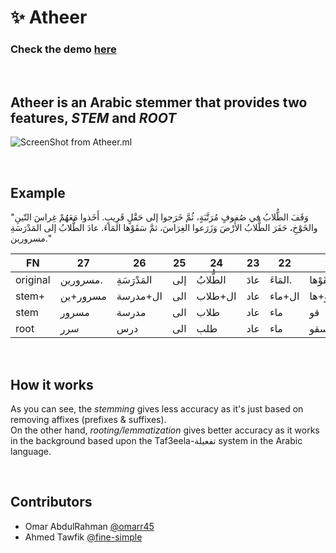 # ✨ Atheer

### Check the demo [here](https://www.atheer.ml)

<br>

## Atheer is an Arabic stemmer that provides two features, *STEM* and *ROOT*

![ScreenShot from Atheer.ml](https://user-images.githubusercontent.com/58887202/171515129-da6db888-81b7-4b3d-b384-ecf902e8f647.png)

<br>

## Example
"وَقَفَ الطُّلابُ في صُفوفٍ مُرَتَّبَةٍ، ثُمَّ خَرَجوا إلى حَقْلٍ قَرِيبٍ. أَخَذوا مَعَهُمْ غِراسَ التّينِ والخَوْخِ، حَفَرَ الطُّلابُ الأَرْضَ وَزَرَعوا الغِرَاسَ، ثمَّ سَقَوْها المَاءَ. عادَ الطُّلابُ إلى المَدْرَسَةِ مسرورين."

|FN| 27| 26| 25| 24| 23| 22| 21| 20| 19| 18| 17| 16| 15| 14| 13| 12| 11| 10| 09| 08| 07| 06| 05| 04| 03| 02| 01| 00|
|---|---|---|---|---|---|---|---|---|---|---|---|---|---|---|---|---|---|---|---|---|---|---|---|---|---|---|---|---|
|original| مسرورين.| المَدْرَسَةِ| إلى| الطُّلابُ| عادَ| المَاءَ.| سَقَوْها| ثمَّ| الغِرَاسَ،| وَزَرَعوا| الأَرْضَ| الطُّلابُ| حَفَرَ| والخَوْخِ،| التّينِ| غِراسَ| مَعَهُمْ| أَخَذوا| قَرِيبٍ.| حَقْلٍ| إلى| خَرَجوا| ثُمَّ| مُرَتَّبَةٍ،| صُفوفٍ| في| الطُّلابُ| وَقَفَ|
|stem+| مسرور+ين| ال+مدرسة| الى| ال+طلاب| عاد| ال+ماء| س+قو+ها| ثم| ال+غراس| زرع+وا| ال+ارض| ال+طلاب| حفر| ال+خوخ| ال+ت+ين| غراس| معهم| اخذ+وا| قريب| حقل| الى |خرج+وا| ثم| مرتبة| صفوف| في| ال+طلاب| و+قف|
|stem| مسرور| مدرسة| الى| طلاب| عاد| ماء| قو| ثم| غراس| زرع| ارض| طلاب| حفر| خوخ| تين| غراس| معهم| اخذ| قريب| حقل| الى| خرج| ثم| مرتبة| صفوف| في| طلاب| قف|
|root| سرر| درس| الى| طلب| عاد| ماء| سقو| ثم| غرس| زرع| ارض| طلب| حفر| خوخ| تين| غرس| معهم| اخذ| قرب| حقل| الى| خرج| ثم| رتب| صفف| في| طلب| وقف|

<br>

## How it works

As you can see, the *stemming* gives less accuracy as it's just based on removing affixes (prefixes & suffixes).
<br>
On the other hand, *rooting/lemmatization* gives better accuracy as it works in the background based upon the Taf3eela-تفعيلة system in the Arabic language.


<br>

## Contributors

* Omar AbdulRahman [@omarr45](https://github.com/omarr45)
* Ahmed Tawfik [@fine-simple](https://github.com/fine-simple)
